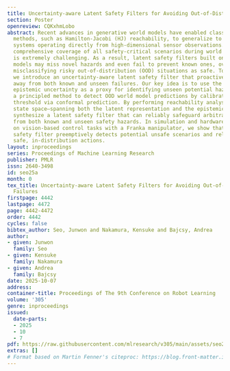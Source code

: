 ```yaml
---
title: Uncertainty-aware Latent Safety Filters for Avoiding Out-of-Distribution Failures
section: Poster
openreview: CQKxhmLobo
abstract: Recent advances in generative world models have enabled classical safe control
  methods, such as Hamilton-Jacobi (HJ) reachability, to generalize to complex robotic
  systems operating directly from high-dimensional sensor observations. However, obtaining
  comprehensive coverage of all safety-critical scenarios during world model training
  is extremely challenging. As a result, latent safety filters built on top of these
  models may miss novel hazards and even fail to prevent known ones, overconfidently
  misclassifying risky out-of-distribution (OOD) situations as safe. To address this,
  we introduce an uncertainty-aware latent safety filter that proactively steers robots
  away from both known and unseen failures. Our key idea is to use the world model’s
  epistemic uncertainty as a proxy for identifying unseen potential hazards. We propose
  a principled method to detect OOD world model predictions by calibrating an uncertainty
  threshold via conformal prediction. By performing reachability analysis in an augmented
  state space—spanning both the latent representation and the epistemic uncertainty—we
  synthesize a latent safety filter that can reliably safeguard arbitrary policies
  from both known and unseen safety hazards. In simulation and hardware experiments
  on vision-based control tasks with a Franka manipulator, we show that our uncertainty-aware
  safety filter preemptively detects potential unsafe scenarios and reliably proposes
  safe, in-distribution actions.
layout: inproceedings
series: Proceedings of Machine Learning Research
publisher: PMLR
issn: 2640-3498
id: seo25a
month: 0
tex_title: Uncertainty-aware Latent Safety Filters for Avoiding Out-of-Distribution
  Failures
firstpage: 4442
lastpage: 4472
page: 4442-4472
order: 4442
cycles: false
bibtex_author: Seo, Junwon and Nakamura, Kensuke and Bajcsy, Andrea
author:
- given: Junwon
  family: Seo
- given: Kensuke
  family: Nakamura
- given: Andrea
  family: Bajcsy
date: 2025-10-07
address:
container-title: Proceedings of The 9th Conference on Robot Learning
volume: '305'
genre: inproceedings
issued:
  date-parts:
  - 2025
  - 10
  - 7
pdf: https://raw.githubusercontent.com/mlresearch/v305/main/assets/seo25a/seo25a.pdf
extras: []
# Format based on Martin Fenner's citeproc: https://blog.front-matter.io/posts/citeproc-yaml-for-bibliographies/
---
```


